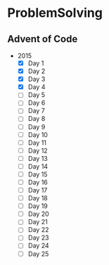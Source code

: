 # ProblemSolving

## Advent of Code
- 2015
    - [X] Day 1
    - [X] Day 2
    - [X] Day 3
    - [X] Day 4
    - [ ] Day 5
    - [ ] Day 6
    - [ ] Day 7
    - [ ] Day 8
    - [ ] Day 9
    - [ ] Day 10
    - [ ] Day 11
    - [ ] Day 12
    - [ ] Day 13
    - [ ] Day 14
    - [ ] Day 15
    - [ ] Day 16
    - [ ] Day 17
    - [ ] Day 18
    - [ ] Day 19
    - [ ] Day 20
    - [ ] Day 21
    - [ ] Day 22
    - [ ] Day 23
    - [ ] Day 24
    - [ ] Day 25